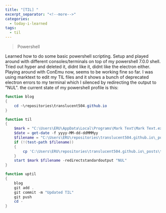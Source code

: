 ```yaml
---
title: "[TIL] "
excerpt_separator: "<!--more-->"
categories:
  - today-i-learned
tags:
  - til 
---
```


> Powershell

<!--more-->

Learned how to do some basic powershell scripting. Setup and played around with different consoles/terminals on top of my powershell 7.0.0 shell. Tried out hyper and deleted it, didnt like it, didnt like the electron either. Playing around with ConEmu now, seems to be working fine so far. I was using marktext to edit my TIL files and it shows a bunch of deprecated electron errors to my terminal which I silenced by redirecting the output to "NUL". the current state of my powershell profile is this:

```powershell
function blog
{
    cd ~\repositories\translucent504.github.io
}

function til
{    
    $mark = "C:\Users\ERU\AppData\Local\Programs\Mark Text\Mark Text.exe"
    $date = get-date -f yyyy-MM-dd-ddMMMyy
    $filename = "C:\Users\ERU\repositories\translucent504.github.io\_posts\$date.md"
    if (!(test-path $filename))
    {
        cp 'C:\Users\ERU\repositories\translucent504.github.io\_posts\template.md' $filename
    }
    start $mark $filename -redirectstandardoutput "NUL"
}

function uptil
{
	blog
	git add .
	git commit -m "Updated TIL"
	git push
	cd -
}
```
